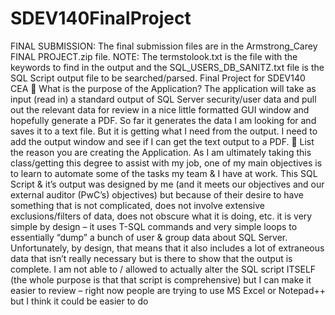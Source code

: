 # SDEV140FinalProject
FINAL SUBMISSION: The final submission files are in the Armstrong_Carey FINAL PROJECT.zip file.
NOTE: The termstolook.txt is the file with the keywords to find in the output and the SQL_USERS_DB_SANITZ.txt file is the SQL Script output file to be searched/parsed. 
Final Project for SDEV140 CEA
	What is the purpose of the Application? The application will take as input (read in) a standard output of SQL Server security/user data and pull out the relevant data for review in a nice little formatted GUI window and hopefully generate a PDF. So far it generates the data I am looking for and saves it to a text file. But it is getting what I need from the output. I need to add the output window and see if I can get the text output to a PDF. 
	List the reason you are creating the Application. As I am ultimately taking this class/getting this degree to assist with my job, one of my main objectives is to learn to automate some of the tasks my team & I have at work. This SQL Script & it’s output was designed by me (and it meets our objectives and our external auditor (PwC’s) objectives) but because of their desire to have something that is not complicated, does not involve extensive exclusions/filters of data, does not obscure what it is doing, etc. it is very simple by design – it uses T-SQL commands and very simple loops to essentially “dump” a bunch of user & group data about SQL Server. Unfortunately, by design, that means that it also includes a lot of extraneous data that isn’t really necessary but is there to show that the output is complete. I am not able to / allowed to actually alter the SQL script ITSELF (the whole purpose is that that script is comprehensive) but I can make it easier to review – right now people are trying to use MS Excel or Notepad++ but I think it could be easier to do
